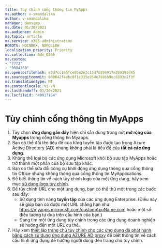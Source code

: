 ```yaml
---
title: Tùy chỉnh cổng thông tin MyApps
ms.author: v-smandalika
author: v-smandalika
manager: dansimp
ms.date: 01/20/2021
ms.audience: Admin
ms.topic: article
ms.service: o365-administration
ROBOTS: NOINDEX, NOFOLLOW
localization_priority: Priority
ms.collection: Adm_O365
ms.custom:
- "7773"
- "9004350"
ms.openlocfilehash: e2d7cc165fce8be2e2c15d7d806917e309395d45
ms.sourcegitcommit: 688642f4ebc0f1c335e954e780bb9ec8893e2f3f
ms.translationtype: MT
ms.contentlocale: vi-VN
ms.lasthandoff: 01/20/2021
ms.locfileid: "49917164"
---
```

# <a name="customize-myapps-portal"></a>Tùy chỉnh cổng thông tin MyApps

1. Tùy chọn **ứng dụng gần đây** hiện chỉ sẵn dùng trong nút **mở rộng của Myapps** trong cổng thông tin Myapps.
2. Bạn có thể đổi tên tiêu đề của từng tuyển tập được tạo trong Azure Active Directory (AD) nhưng không phải là tiêu đề của **tất cả các ứng dụng**.
3. Không thể loại bỏ các ứng dụng Microsoft khỏi bộ sưu tập MyApps hoặc trở thành một phần của bộ sưu tập khác.
4. Bạn có thể sửa đổi công cụ khởi động ứng dụng thông qua cổng thông tin Office nhưng không thông qua cổng thông tin MyApplications.
5. Để biết thông tin về cách tùy chỉnh logo của một ứng dụng, hãy xem mục [sử dụng logo tùy chỉnh](https://docs.microsoft.com/azure/active-directory/manage-apps/add-application-portal-configure#use-a-custom-logo).
6. Để tùy chỉnh URL cho một ứng dụng, bạn có thể thử một trong các bước sau đây:
    - Sử dụng tính năng **tuyển tập** của các ứng dụng Enterprise. (Điều này sẽ giúp bạn có được một URL chẳng hạn như: https://myapps.microosft.com/customAppName.com hoặc một số điều tương tự dựa trên cấu hình của bạn.)
    - Đang tìm một ứng dụng tùy chỉnh trong các ứng dụng doanh nghiệp sẽ hướng đến một URL cụ thể.
7. Hãy xem [thiết lập trang chủ tùy chỉnh cho các ứng dụng đã phát hành bằng cách sử dụng ứng dụng AZURE AD proxy](https://docs.microsoft.com/azure/active-directory/manage-apps/application-proxy-configure-custom-home-page) để biết thông tin về cách cấu hình ứng dụng để hướng người dùng đến trang chủ tùy chỉnh.
